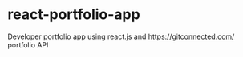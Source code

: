 # react-portfolio-app
Developer portfolio app using react.js and https://gitconnected.com/ portfolio API
